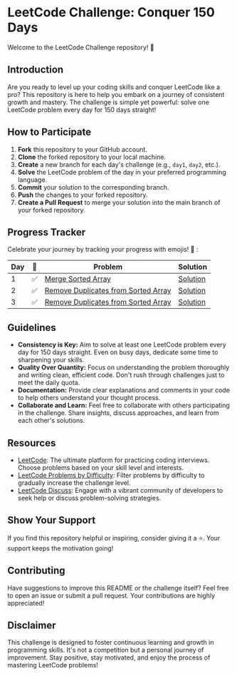 # LeetCode Challenge: Conquer 150 Days

Welcome to the LeetCode Challenge repository! 🚀

## Introduction

Are you ready to level up your coding skills and conquer LeetCode like a pro? This repository is here to help you embark on a journey of consistent growth and mastery. The challenge is simple yet powerful: solve one LeetCode problem every day for 150 days straight!

## How to Participate

1. **Fork** this repository to your GitHub account.
2. **Clone** the forked repository to your local machine.
3. **Create** a new branch for each day's challenge (e.g., `day1`, `day2`, etc.).
4. **Solve** the LeetCode problem of the day in your preferred programming language.
5. **Commit** your solution to the corresponding branch.
6. **Push** the changes to your forked repository.
7. **Create a Pull Request** to merge your solution into the main branch of your forked repository.

## Progress Tracker

Celebrate your journey by tracking your progress with emojis! 🎉 :

| Day | 🌟 | Problem | Solution |
| --- | -- | ------- | -------- |
| 1   | ✅ | [Merge Sorted Array](https://leetcode.com/problems/merge-sorted-array/description/?envType=study-plan-v2&envId=top-interview-150) | [Solution](https://github.com/ElMehdiiiii/leetcode/blob/main/merge_sorted_array.py) |
| 2   | ✅ | [Remove Duplicates from Sorted Array](https://leetcode.com/problems/remove-duplicates-from-sorted-array/description/?envType=study-plan-v2&envId=top-interview-150) | [Solution](https://github.com/ElMehdiiiii/leetcode/blob/main/merge_sorted_array.py)|
| 3 | ✅ | [Remove Duplicates from Sorted Array](https://leetcode.com/problems/remove-duplicates-from-sorted-array-ii/description/?envType=study-plan-v2&envId=top-interview-150) | [Solution](https://github.com/ElMehdiiiii/leetcode/blob/main/emove-duplicates-from-sorted-array-ii.py) |
## Guidelines

- **Consistency is Key:** Aim to solve at least one LeetCode problem every day for 150 days straight. Even on busy days, dedicate some time to sharpening your skills.
- **Quality Over Quantity:** Focus on understanding the problem thoroughly and writing clean, efficient code. Don't rush through challenges just to meet the daily quota.
- **Documentation:** Provide clear explanations and comments in your code to help others understand your thought process.
- **Collaborate and Learn:** Feel free to collaborate with others participating in the challenge. Share insights, discuss approaches, and learn from each other's solutions.

## Resources

- [LeetCode](https://leetcode.com/): The ultimate platform for practicing coding interviews. Choose problems based on your skill level and interests.
- [LeetCode Problems by Difficulty](https://leetcode.com/studyplan/top-interview-150/): Filter problems by difficulty to gradually increase the challenge level.
- [LeetCode Discuss](https://leetcode.com/discuss/): Engage with a vibrant community of developers to seek help or discuss problem-solving strategies.

## Show Your Support

If you find this repository helpful or inspiring, consider giving it a ⭐️. Your support keeps the motivation going!

## Contributing

Have suggestions to improve this README or the challenge itself? Feel free to open an issue or submit a pull request. Your contributions are highly appreciated!

## Disclaimer

This challenge is designed to foster continuous learning and growth in programming skills. It's not a competition but a personal journey of improvement. Stay positive, stay motivated, and enjoy the process of mastering LeetCode problems!
